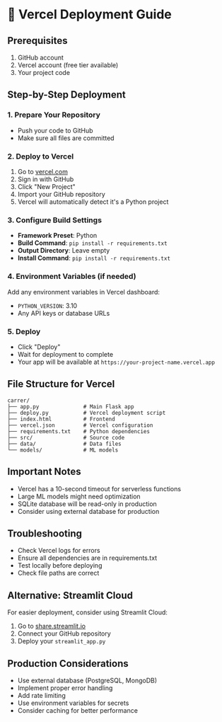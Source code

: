 # 🚀 Vercel Deployment Guide

## Prerequisites
1. GitHub account
2. Vercel account (free tier available)
3. Your project code

## Step-by-Step Deployment

### 1. Prepare Your Repository
- Push your code to GitHub
- Make sure all files are committed

### 2. Deploy to Vercel
1. Go to [vercel.com](https://vercel.com)
2. Sign in with GitHub
3. Click "New Project"
4. Import your GitHub repository
5. Vercel will automatically detect it's a Python project

### 3. Configure Build Settings
- **Framework Preset**: Python
- **Build Command**: `pip install -r requirements.txt`
- **Output Directory**: Leave empty
- **Install Command**: `pip install -r requirements.txt`

### 4. Environment Variables (if needed)
Add any environment variables in Vercel dashboard:
- `PYTHON_VERSION`: 3.10
- Any API keys or database URLs

### 5. Deploy
- Click "Deploy"
- Wait for deployment to complete
- Your app will be available at `https://your-project-name.vercel.app`

## File Structure for Vercel
```
carrer/
├── app.py              # Main Flask app
├── deploy.py           # Vercel deployment script
├── index.html          # Frontend
├── vercel.json         # Vercel configuration
├── requirements.txt    # Python dependencies
├── src/                # Source code
├── data/               # Data files
└── models/             # ML models
```

## Important Notes
- Vercel has a 10-second timeout for serverless functions
- Large ML models might need optimization
- SQLite database will be read-only in production
- Consider using external database for production

## Troubleshooting
- Check Vercel logs for errors
- Ensure all dependencies are in requirements.txt
- Test locally before deploying
- Check file paths are correct

## Alternative: Streamlit Cloud
For easier deployment, consider using Streamlit Cloud:
1. Go to [share.streamlit.io](https://share.streamlit.io)
2. Connect your GitHub repository
3. Deploy your `streamlit_app.py`

## Production Considerations
- Use external database (PostgreSQL, MongoDB)
- Implement proper error handling
- Add rate limiting
- Use environment variables for secrets
- Consider caching for better performance
